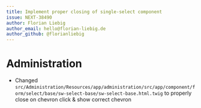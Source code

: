 ```yaml
---
title: Implement proper closing of single-select component
issue: NEXT-38490
author: Florian Liebig
author_email: hello@florian-liebig.de
author_github: @florianliebig
---
```

# Administration
* Changed `src/Administration/Resources/app/administration/src/app/component/form/select/base/sw-select-base/sw-select-base.html.twig` to properly close on chevron click & show correct chevron
